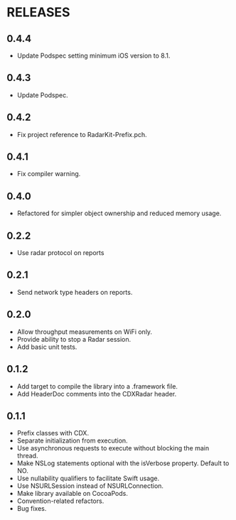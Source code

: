 # RELEASES

## 0.4.4

* Update Podspec setting minimum iOS version to 8.1.

## 0.4.3

* Update Podspec.

## 0.4.2

* Fix project reference to RadarKit-Prefix.pch.

## 0.4.1

* Fix compiler warning.

## 0.4.0

* Refactored for simpler object ownership and reduced memory usage.

## 0.2.2

* Use radar protocol on reports

## 0.2.1

* Send network type headers on reports.

## 0.2.0

* Allow throughput measurements on WiFi only.
* Provide ability to stop a Radar session.
* Add basic unit tests.

## 0.1.2

* Add target to compile the library into a .framework file.
* Add HeaderDoc comments into the CDXRadar header.

## 0.1.1

* Prefix classes with CDX.
* Separate initialization from execution.
* Use asynchronous requests to execute without blocking the main thread.
* Make NSLog statements optional with the isVerbose property. Default to NO.
* Use nullability qualifiers to facilitate Swift usage.
* Use NSURLSession instead of NSURLConnection.
* Make library available on CocoaPods.
* Convention-related refactors.
* Bug fixes.
